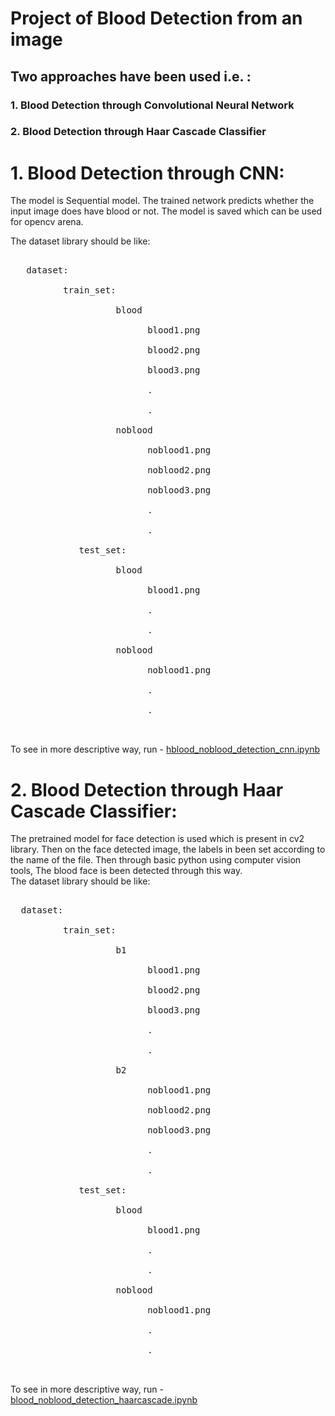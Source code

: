 # Project of Blood Detection from an image

## Two approaches have been used i.e. :
### 1. Blood Detection through Convolutional Neural Network
### 2. Blood Detection through Haar Cascade Classifier


# 1. Blood Detection through CNN:

   The model is Sequential model. The trained network predicts whether the input image does have blood or not. The model is saved which can be used for opencv arena.

   The dataset library should be like:
   <pre>  
   dataset: <br />
          train_set: <br />
                    blood <br />
                          blood1.png <br />
                          blood2.png <br />
                          blood3.png <br />
                          . <br />
                          . <br />
                    noblood <br />
                          noblood1.png <br />
                          noblood2.png <br />
                          noblood3.png <br />
                          . <br />
                          . <br />
             test_set: <br />
                    blood <br />
                          blood1.png <br />
                          . <br />
                          . <br />
                    noblood <br />
                          noblood1.png <br />
                          . <br />
                          . <br />
     </pre>                      
   To see in more descriptive way, run -   [hblood_noblood_detection_cnn.ipynb](detection_cnn/blood_noblood_detection_cnn.ipynb)


# 2. Blood Detection through Haar Cascade Classifier:

   The pretrained model for face detection is used which is present in cv2 library. Then on the face detected image, the labels in been set according to the name of the file. Then through basic python using computer vision tools, The blood face is been detected through this way.  <br />
   The dataset library should be like: 
   
  <pre>  
  dataset:<br /> 
          train_set:<br />
                    b1<br />
                          blood1.png<br />
                          blood2.png<br />
                          blood3.png<br />
                          .<br />
                          .<br />
                    b2<br />
                          noblood1.png<br />
                          noblood2.png<br />
                          noblood3.png<br />
                          .<br />
                          .<br />
             test_set:<br />
                    blood<br />
                          blood1.png<br />
                          .<br />
                          .<br />
                    noblood<br />
                          noblood1.png<br />
                          .<br />
                          .<br />
   </pre>                       
  To see in more descriptive way, run -    [blood_noblood_detection_haarcascade.ipynb](detection_haarcascade/blood_noblood_detection_haarcascade.ipynb)
                          
               

